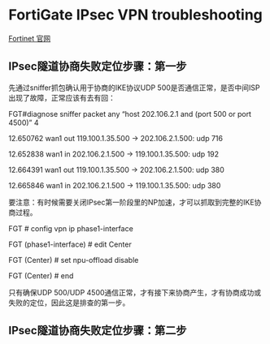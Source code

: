 # FortiGate IPsec VPN troubleshooting

<a href="https://www.fortinet.com/" target="_blank">Fortinet 官网</a>

## IPsec隧道协商失败定位步骤：第一步 

先通过sniffer抓包确认用于协商的IKE协议UDP 500是否通信正常，是否中间ISP出现了故障，正常应该有去有回： 


FGT#diagnose sniffer packet any “host 202.106.2.1 and (port 500 or port 4500)” 4 

12.650762 wan1 out 119.100.1.35.500 -> 202.106.2.1.500: udp 716 

12.652838 wan1 in 202.106.2.1.500 -> 119.100.1.35.500: udp 192 

12.664391 wan1 out 119.100.1.35.500 -> 202.106.2.1.500: udp 380 

12.665846 wan1 in 202.106.2.1.500 -> 119.100.1.35.500: udp 380 


要注意：有时候需要关闭IPsec第一阶段里的NP加速，才可以抓取到完整的IKE协商过程。 


FGT # config vpn ip phase1-interface 

FGT (phase1-interface) # edit Center 

FGT (Center) # set npu-offload disable 

FGT (Center) # end 


只有确保UDP 500/UDP 4500通信正常，才有接下来协商产生，才有协商成功或失败的定位，因此这是排查的第一步。 


## IPsec隧道协商失败定位步骤：第二步 
